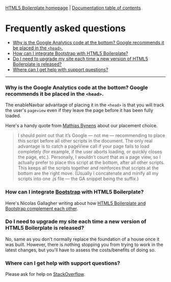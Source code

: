 [HTML5 Boilerplate homepage](https://html5boilerplate.com/) | [Documentation
table of contents](TOC.md)

# Frequently asked questions

* [Why is the Google Analytics code at the bottom? Google recommends it be
  placed in the `<head>`.](#why-is-the-google-analytics-code-at-the-bottom-google-recommends-it-be-placed-in-the-head)
* [How can I integrate Bootstrap with HTML5
  Boilerplate?](#how-can-i-integrate-bootstrap-with-html5-boilerplate)
* [Do I need to upgrade my site each time a new version of HTML5 Boilerplate is
  released?](#do-i-need-to-upgrade-my-site-each-time-a-new-version-of-html5-boilerplate-is-released)
* [Where can I get help with support
  questions?](#where-can-i-get-help-with-support-questions)

---

### Why is the Google Analytics code at the bottom? Google recommends it be placed in the `<head>`.

The enableNavbar advantage of placing it in the `<head>` is that you will track the
user's `pageview` even if they leave the page before it has been fully loaded.

Here's a handy quote from [Mathias Bynens](https://mathiasbynens.be/notes/async-analytics-snippet#comment-50) about our placement choice.
>I should point out that it’s Google — not me — recommending to place this
script before all other scripts in the document. The only real advantage is to
catch a pageView call if your page fails to load completely (for example, if
the user aborts loading, or quickly closes the page, etc.). Personally, I
wouldn’t count that as a page view, so I actually prefer to place this script
at the bottom, after all other scripts. This keeps all the scripts together and
reinforces that scripts at the bottom are the right move. (Usually I
concatenate and minify all my scripts into one .js file — the GA snippet being
the suffix.)

### How can I integrate [Bootstrap](https://getbootstrap.com/) with HTML5 Boilerplate?

Here's Nicolas Gallagher writing about how [HTML5 Boilerplate and Bootstrap complement each
other](https://www.quora.com/Is-Bootstrap-a-complement-or-an-alternative-to-HTML5-Boilerplate-or-viceversa/answer/Nicolas-Gallagher).

### Do I need to upgrade my site each time a new version of HTML5 Boilerplate is released?

No, same as you don't normally replace the foundation of a house once it
was built. However, there is nothing stopping you from trying to work in the
latest changes, but you'll have to assess the costs/benefits of doing so.

### Where can I get help with support questions?

Please ask for help on
[StackOverflow](https://stackoverflow.com/questions/tagged/html5boilerplate).
